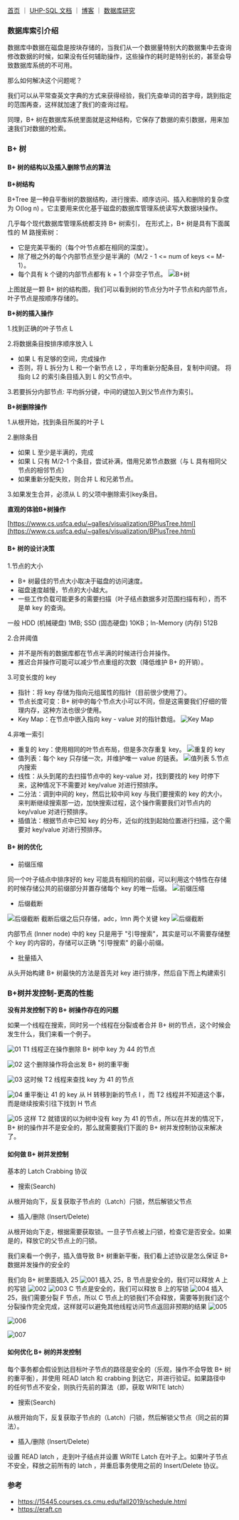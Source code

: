[首页](https://eraft.cn)  ｜ [UHP-SQL 文档](https://eraft.cn/uhp_sql)  ｜   [博客](https://eraft.cn/blogs)   ｜   [数据库研究](https://eraft.cn/database_theory) 

### 数据库索引介绍
数据库中数据在磁盘是按块存储的，当我们从一个数据量特别大的数据集中去查询修改数据的时候，如果没有任何辅助操作，这些操作的耗时是特别长的，甚至会导致数据库系统的不可用。

那么如何解决这个问题呢？

我们可以从平常查英文字典的方式来获得经验，我们先查单词的首字母，跳到指定的范围再查，这样就加速了我们的查询过程。

同理，B+ 树在数据库系统里面就是这种结构，它保存了数据的索引数据，用来加速我们对数据的检索。
### B+ 树
#### B+ 树的结构以及插入删除节点的算法
**B+树结构**

B+Tree 是一种自平衡树的数据结构，进行搜索、顺序访问、插入和删除的复杂度为 O(log n) 。它主要用来优化基于磁盘的数据库管理系统读写大数据块操作。

几乎每个现代数据库管理系统都支持 B+ 树索引， 在形式上，B+ 树是具有下面属性的 M 路搜索树：

- 它是完美平衡的（每个叶节点都在相同的深度）。
- 除了根之外的每个内部节点至少是半满的（M/2 - 1 <= num of keys <= M-1）。
- 每个具有 k 个键的内部节点都有 k + 1 个非空子节点。
![B+树](https://images.gitbook.cn/2d049d20-6e32-11ec-be56-61b24cad23e5)

上图就是一颗 B+ 树的结构图，我们可以看到树的节点分为叶子节点和内部节点，叶子节点是按顺序存储的。

**B+树的插入操作**

1.找到正确的叶子节点 L

2.将数据条目按排序顺序放入 L
 - 如果 L 有足够的空间，完成操作
 - 否则，将 L 拆分为 L 和一个新节点 L2 ，平均重新分配条目，复制中间键。 将指向 L2 的索引条目插入到 L 的父节点中。

3.若要拆分内部节点: 平均拆分键，中间的键加入到父节点作为索引。

**B+树删除操作**

1.从根开始，找到条目所属的叶子 L

2.删除条目
  - 如果 L 至少是半满的，完成
  - 如果 L 只有 M/2-1 个条目，尝试补满，借用兄弟节点数据（与 L 具有相同父节点的相邻节点）
  - 如果重新分配失败，则合并 L 和兄弟节点。

3.如果发生合并，必须从 L 的父项中删除索引key条目。

**直观的体验B+树操作**

[https://www.cs.usfca.edu/~galles/visualization/BPlusTree.html](https://www.cs.usfca.edu/~galles/visualization/BPlusTree.html)

#### B+ 树的设计决策
1.节点的大小

- B+ 树最佳的节点大小取决于磁盘的访问速度。
- 磁盘速度越慢，节点的大小越大。
- 一些工作负载可能更多的需要扫描（叶子结点数据多对范围扫描有利），而不是单 key 的查询。

一般 HDD (机械硬盘) 1MB; SSD (固态硬盘) 10KB；In-Memory (内存) 512B

2.合并阈值
- 并不是所有的数据库都在节点半满的时候进行合并操作。
- 推迟合并操作可能可以减少节点重组的次数（降低维护 B+ 的开销）。

3.可变长度的 key

- 指针：将 key 存储为指向元组属性的指针（目前很少使用了）。 
- 节点长度可变：B+ 树中的每个节点大小可以不同，但是这需要我们仔细的管理内存，这种方法也很少使用。
- Key Map：在节点中嵌入指向 key - value 对的指针数组。
![Key Map](https://images.gitbook.cn/ce2b5040-7120-11ec-821b-cb3d4a3f26d7)

4.非唯一索引
- 重复的 key：使用相同的叶节点布局，但是多次存重复 key。
![重复的 key](https://images.gitbook.cn/3db982b0-7121-11ec-8c49-0df4e852f5b4)
- 值列表：每个 key 只存储一次，并维护唯一 value 的链表。
![值列表](https://images.gitbook.cn/4a84cf40-7121-11ec-acfe-a7b828d27554)
5.节点内搜索
- 线性：从头到尾的去扫描节点中的 key-value 对，找到要找的 key 时停下来，这种情况下不需要对 key/value 对进行预排序。
- 二分法：调到中间的 key，然后比较中间 key 与我们要搜索的 key 的大小，来判断继续搜索那一边，加快搜索过程，这个操作需要我们对节点内的 key/value 对进行预排序。
- 插值法：根据节点中已知 key 的分布，近似的找到起始位置进行扫描，这个需要对  key/value 对进行预排序。

#### B+ 树的优化
- 前缀压缩

同一个叶子结点中排序好的 key 可能具有相同的前缀，可以利用这个特性在存储的时候存储公共的前缀部分并置存储每个 key 的唯一后缀。
![前缀压缩](https://images.gitbook.cn/b28828d0-7121-11ec-8f13-f1102a7c66dd)
- 后缀截断

![后缀截断](https://images.gitbook.cn/d3329610-7121-11ec-b4dd-df2337c0afc2)
截断后缀之后只存储，adc，lmn 两个关键 key
![后缀截断](https://images.gitbook.cn/22243260-712c-11ec-8f13-f1102a7c66dd)

内部节点 (Inner node) 中的 key 只是用于 "引导搜索"，其实是可以不需要存储整个 key 的内容的，存储可以正确 "引导搜索" 的最小前缀。

- 批量插入

从头开始构建 B+ 树最快的方法是首先对 key 进行排序，然后自下而上构建索引

### B+树并发控制-更高的性能
**没有并发控制下的 B+ 树操作存在的问题**

如果一个线程在搜索，同时另一个线程在分裂或者合并 B+ 树的节点，这个时候会发生什么，我们来看一个例子。

![01](https://images.gitbook.cn/87fb4e40-7049-11ec-8f13-f1102a7c66dd)
T1 线程正在操作删除 B+ 树中 key 为 44 的节点

![02](https://images.gitbook.cn/a13ff6d0-7049-11ec-8c49-0df4e852f5b4)
这个删除操作将会出发 B+ 树的重平衡

![03](https://images.gitbook.cn/be6953a0-7049-11ec-be56-61b24cad23e5)
这时候 T2 线程来查找 key 为 41 的节点

![04](https://images.gitbook.cn/eb1de050-7049-11ec-8f13-f1102a7c66dd)
重平衡让 41 的 key 从 H 转移到新的节点 I ，而 T2 线程并不知道这个事，而是继续按索引往下找到 H 节点

![05](https://images.gitbook.cn/31b8d3d0-704a-11ec-821b-cb3d4a3f26d7)
这样 T2 就错误的以为树中没有 key 为 41 的节点，所以在并发的情况下，B+ 树的操作并不是安全的，那么就需要我们下面的 B+ 树并发控制协议来解决了。

#### 如何做 B+ 树并发控制
基本的 Latch Crabbing 协议

- 搜索(Search)

从根开始向下，反复获取子节点的（Latch）闩锁，然后解锁父节点

- 插入/删除 (Insert/Delete)

从根开始向下走，根据需要获取锁。一旦子节点被上闩锁，检查它是否安全。如果是的，释放它的父节点上的闩锁。

我们来看一个例子，插入值导致 B+ 树重新平衡，我们看上述协议是怎么保证 B+ 数据并发操作的安全的

我们向 B+ 树里面插入 25 
![001](https://images.gitbook.cn/28d0f660-7123-11ec-be56-61b24cad23e5)
插入 25，B 节点是安全的，我们可以释放 A 上的写锁
![002](https://images.gitbook.cn/4f845770-7123-11ec-8f13-f1102a7c66dd)
![003](https://images.gitbook.cn/5ac24d40-7123-11ec-9401-b1de92ea6df8)
C 节点是安全的，我们可以释放 B 上的写锁
![004](https://images.gitbook.cn/651fce20-7123-11ec-aac2-7b60b213f4e0)
插入 25，我们需要分裂 F 节点，所以 C 节点上的锁我们不会释放，需要等到我们这个分裂操作完全完成，这样就可以避免其他线程访问节点返回非预期的结果
![005](https://images.gitbook.cn/6b34f6f0-7123-11ec-8c49-0df4e852f5b4)

![006](https://images.gitbook.cn/72d8fd20-7123-11ec-8c49-0df4e852f5b4)

![007](https://images.gitbook.cn/7e898ae0-7123-11ec-b4dd-df2337c0afc2)

#### 如何优化 B+ 树的并发控制
每个事务都会假设到达目标叶子节点的路径是安全的（乐观，操作不会导致 B+ 树的重平衡），并使用 READ latch 和 crabbing 到达它，并进行验证。如果路径中的任何节点不安全，则执行先前的算法（即，获取 WRITE latch）

- 搜索(Search)

从根开始向下，反复获取子节点的（Latch）闩锁，然后解锁父节点（同之前的算法）。

- 插入/删除 (Insert/Delete)

设置 READ latch ，走到叶子结点并设置 WRITE Latch 在叶子上。如果叶子节点不安全，释放之前所有的 latch ，并重启事务使用之前的 Insert/Delete 协议。

### 参考
- https://15445.courses.cs.cmu.edu/fall2019/schedule.html
- https://eraft.cn
